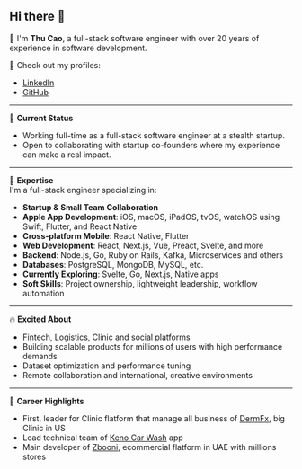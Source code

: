 ## Hi there 👋

👋 I'm **Thu Cao**, a full-stack software engineer with over 20 years of experience in software development.

🔗 Check out my profiles:  
- [LinkedIn](https://www.linkedin.com/in/thucao)  
- [GitHub](https://github.com/diegothucao)

---

💼 **Current Status**  
- Working full-time as a full-stack software engineer at a stealth startup.  
- Open to collaborating with startup co-founders where my experience can make a real impact.

---

🎯 **Expertise**  
I'm a full-stack engineer specializing in:
- **Startup & Small Team Collaboration**  
- **Apple App Development**: iOS, macOS, iPadOS, tvOS, watchOS using Swift, Flutter, and React Native  
- **Cross-platform Mobile**: React Native, Flutter  
- **Web Development**: React, Next.js, Vue, Preact, Svelte, and more  
- **Backend**: Node.js, Go, Ruby on Rails, Kafka, Microservices and others  
- **Databases**: PostgreSQL, MongoDB, MySQL, etc.  
- **Currently Exploring**: Svelte, Go, Next.js, Native apps  
- **Soft Skills**: Project ownership, lightweight leadership, workflow automation

---

🔥 **Excited About**  
- Fintech, Logistics, Clinic and social platforms  
- Building scalable products for millions of users with high performance demands  
- Dataset optimization and performance tuning  
- Remote collaboration and international, creative environments

---

🚀 **Career Highlights**  
- First, leader for Clinic flatform that manage all business of [DermFx](https://www.dermfx.com), big Clinic in US
- Lead technical team of [Keno Car Wash](https://www.keno.ae) app   
- Main developer of [Zbooni](https://www.zbooni.com), ecommercial flatform in UAE with millions stores 
